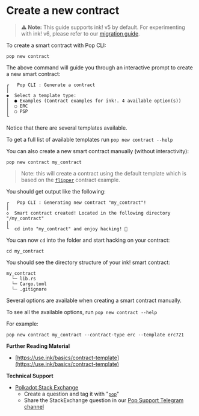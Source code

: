 # Create a new contract

> **⚠️ Note:** This guide supports ink! v5 by default. For experimenting with ink! v6, please refer to our [migration guide](./migrating-to-inkv6.md).


To create a smart contract with Pop CLI:

```
pop new contract
```

The above command will guide you through an interactive prompt to create a new smart contract:

```
┌   Pop CLI : Generate a contract
│
◆  Select a template type: 
│  ● Examples (Contract examples for ink!. 4 available option(s))
│  ○ ERC 
│  ○ PSP 
└  
```

Notice that there are several templates available.&#x20;

To get a full list of available templates run `pop new contract --help`

You can also create a new smart contract manually (without interactivity):

```shell
pop new contract my_contract
```

> Note: this will create a contract using the default template which is based on the [`flipper`](https://use.ink/basics/contract-template) contract example.

You should get output like the following:

```
┌   Pop CLI : Generating new contract "my_contract"!
│
◇  Smart contract created! Located in the following directory "/my_contract"
│
└  cd into "my_contract" and enjoy hacking! 🚀
```

You can now `cd` into the folder and start hacking on your contract:

```shell
cd my_contract
```

You should see the directory structure of your ink! smart contract:

```
my_contract
  └─ lib.rs
  └─ Cargo.toml
  └─ .gitignore
```



Several options are available when creating a smart contract manually.

To see all the available options, run `pop new contract --help`

For example:

```
pop new contract my_contract --contract-type erc --template erc721
```

**Further Reading Material**

* [https://use.ink/basics/contract-template](https://use.ink/basics/contract-template)

**Technical Support**

* [Polkadot Stack Exchange](https://polkadot.stackexchange.com/)
  * Create a question and tag it with "[`pop`](https://substrate.stackexchange.com/tags/pop/info)"
  * Share the StackExchange question in our [Pop Support Telegram channel](https://t.me/pop\_support)

